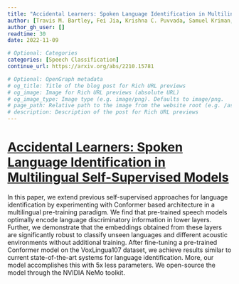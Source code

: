 ```yaml
---
title: "Accidental Learners: Spoken Language Identification in Multilingual Self-Supervised Models"
author: [Travis M. Bartley, Fei Jia, Krishna C. Puvvada, Samuel Kriman, Boris Ginsburg]
author_gh_user: []
readtime: 30
date: 2022-11-09

# Optional: Categories
categories: [Speech Classification]
continue_url: https://arxiv.org/abs/2210.15781

# Optional: OpenGraph metadata
# og_title: Title of the blog post for Rich URL previews
# og_image: Image for Rich URL previews (absolute URL)
# og_image_type: Image type (e.g. image/png). Defaults to image/png.
# page_path: Relative path to the image from the website root (e.g. /assets/images/). If specified, the image at this path will be used for the link preview. It is unlikely you will need this parameter - you can probably use og_image instead.
# description: Description of the post for Rich URL previews
---
```


# [Accidental Learners: Spoken Language Identification in Multilingual Self-Supervised Models](https://arxiv.org/abs/2211.05103)

In this paper, we extend previous self-supervised approaches for language identification by experimenting with Conformer based architecture in a multilingual pre-training paradigm. We find that pre-trained speech models optimally encode language discriminatory information in lower layers. Further, we demonstrate that the embeddings obtained from these layers are significantly robust to classify unseen languages and different acoustic environments without additional training. After fine-tuning a pre-trained Conformer model on the VoxLingua107 dataset, we achieve results similar to current state-of-the-art systems for language identification. More, our model accomplishes this with 5x less parameters. We open-source the model through the NVIDIA NeMo toolkit.

<!-- more -->

